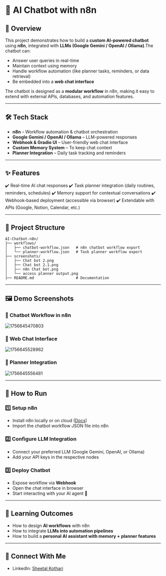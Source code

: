 # 🤖 AI Chatbot with n8n

## 📌 Overview

This project demonstrates how to build a **custom AI-powered chatbot** using **n8n**, integrated with **LLMs (Google Gemini / OpenAI / Ollama)**.The chatbot can:

- Answer user queries in real-time
- Maintain context using memory
- Handle workflow automation (like planner tasks, reminders, or data retrieval)
- Be embedded into a **web chat interface**

The chatbot is designed as a **modular workflow** in n8n, making it easy to extend with external APIs, databases, and automation features.

---

## 🛠️ Tech Stack

- **n8n** – Workflow automation & chatbot orchestration
- **Google Gemini / OpenAI / Ollama** – LLM-powered responses
- **Webhook & Gradio UI** – User-friendly web chat interface
- **Custom Memory System** – To keep chat context
- **Planner Integration** – Daily task tracking and reminders

---

## ✨ Features

✔️ Real-time AI chat responses
✔️ Task planner integration (daily routines, reminders, schedules)
✔️ Memory support for contextual conversations
✔️ Webhook-based deployment (accessible via browser)
✔️ Extendable with APIs (Google, Notion, Calendar, etc.)

---

## 📂 Project Structure

```
AI-Chatbot-n8n/
├── workflows/
│   ├── chatbot-workflow.json   # n8n chatbot workflow export
│   └── planner-workflow.json   # Task planner workflow export
├── screenshots/
│   ├── Chat bot 2.png
│   ├── Chat bot 2.1.png
│   ├── n8n Chat bot.png
│   └── access planner output.png
├── README.md                   # Documentation
```

---

## 🖼️ Demo Screenshots

### 🔹 Chatbot Workflow in n8n

![1756645470803](image/README/1756645470803.png)

### 🔹 Web Chat Interface

![1756645528962](image/README/1756645528962.png)


### 🔹 Planner Integration

![1756645556481](image/README/1756645556481.png)

---

## 🚀 How to Run

### 1️⃣ Setup n8n

- Install n8n locally or on cloud ([Docs](https://docs.n8n.io/))
- Import the chatbot workflow JSON file into n8n

### 2️⃣ Configure LLM Integration

- Connect your preferred LLM (Google Gemini, OpenAI, or Ollama)
- Add your API keys in the respective nodes

### 3️⃣ Deploy Chatbot

- Expose workflow via **Webhook**
- Open the chat interface in browser
- Start interacting with your AI agent 🎉

---

## 🎯 Learning Outcomes

- How to design **AI workflows** with n8n
- How to integrate **LLMs into automation pipelines**
- How to build a **personal AI assistant with memory + planner features**

---

## 🤝 Connect With Me

- LinkedIn: [Sheetal Kothari](https://www.linkedin.com/in/13-sheetal-kothari/)
